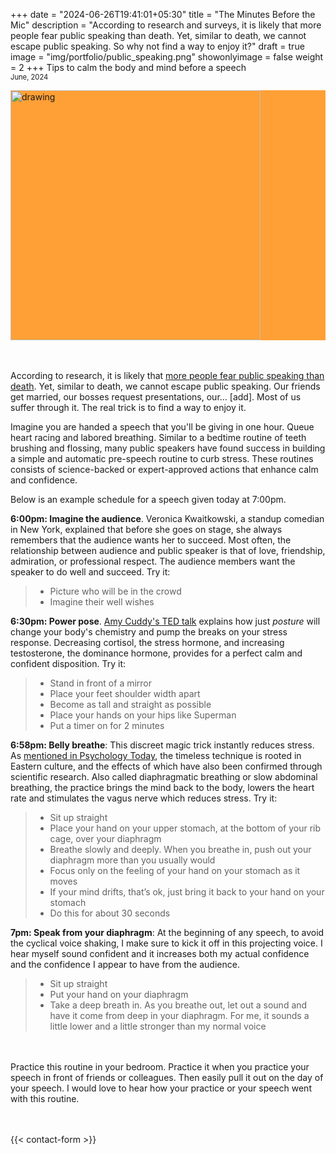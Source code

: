 +++
date = "2024-06-26T19:41:01+05:30"
title = "The Minutes Before the Mic"
description = "According to research and surveys, it is likely that more people fear public speaking than death. Yet, similar to death, we cannot escape public speaking. So why not find a way to enjoy it?"
draft = true
image = "img/portfolio/public_speaking.png"
showonlyimage = false
weight = 2
+++
Tips to calm the body and mind before a speech  
<span style="font-size:0.8em;">June, 2024</span>  

<!--more-->
<div style="background-color: #FFA036">
  <img src="/img/portfolio/public_speaking.png" alt="drawing" width="400"/>
</div>
<br></br>

According to research, it is likely that [more people fear public speaking than death](https://www.psychologytoday.com/us/blog/the-real-story-risk/201211/the-thing-we-fear-more-death). Yet, similar to death, we cannot escape public speaking. Our friends get married, our bosses request presentations, our… [add]. Most of us suffer through it. The real trick is to find a way to enjoy it.

Imagine you are handed a speech that you'll be giving in one hour. Queue heart racing and labored breathing. Similar to a bedtime routine of teeth brushing and flossing, many public speakers have found success in building a simple and automatic pre-speech routine to curb stress. These routines consists of science-backed or expert-approved actions that enhance calm and confidence.

<!-- Most of the visceral misery of public speaking - shaking hands, exploding heart, panicked voice - can be completely avoided through tricks and I've compiled them into ~ [the routine](https://www.youtube.com/watch?v=UPoOv4vY2Lw) ~ below. -->

<!-- {{< freewriting-input >}}
{{< speech-checkboxes >}} -->

Below is an example schedule for a speech given today at 7:00pm.  

**6:00pm: Imagine the audience**. Veronica Kwaitkowski, a standup comedian in New York, explained that before she goes on stage, she always remembers that the audience wants her to succeed. Most often, the relationship between audience and public speaker is that of love, friendship, admiration, or professional respect. The audience members want the speaker to do well and succeed. Try it:
> * Picture who will be in the crowd
> * Imagine their well wishes

**6:30pm: Power pose**. [Amy Cuddy's TED talk](https://www.youtube.com/watch?v=Ks-_Mh1QhMc) explains how just *posture* will change your body's chemistry and pump the breaks on your stress response. Decreasing cortisol, the stress hormone, and increasing testosterone, the dominance hormone, provides for a perfect calm and confident disposition. Try it:
> * Stand in front of a mirror
> * Place your feet shoulder width apart
> * Become as tall and straight as possible
> * Place your hands on your hips like Superman
> * Put a timer on for 2 minutes


**6:58pm: Belly breathe**: This discreet magic trick instantly reduces stress. As [mentioned in Psychology Today](https://www.psychologytoday.com/us/blog/the-athletes-way/201705/diaphragmatic-breathing-exercises-and-your-vagus-nerve?fbclid=IwZXh0bgNhZW0CMTAAAR2WKa1Ex0EPzgft856N41fMEf6yucSp-OH9YZXLRHkc0oWkbvV6p_jnIHY_aem_AxrV_ZTfjMuqLzcFRd3CIw), the timeless technique is rooted in Eastern culture, and the effects of which have also been confirmed through scientific research. Also called diaphragmatic breathing or slow abdominal breathing, the practice brings the mind back to the body, lowers the heart rate and stimulates the vagus nerve which reduces stress. Try it:  
> * Sit up straight  
> * Place your hand on your upper stomach, at the bottom of your rib cage, over your diaphragm  
> * Breathe slowly and deeply. When you breathe in, push out your diaphragm more than you usually would  
> * Focus only on the feeling of your hand on your stomach as it moves  
> * If your mind drifts, that’s ok, just bring it back to your hand on your stomach  
> * Do this for about 30 seconds  

**7pm: Speak from your diaphragm**: At the beginning of any speech, to avoid the cyclical voice shaking, I make sure to kick it off in this projecting voice. I hear myself sound confident and it increases both my actual confidence and the confidence I appear to have from the audience.
> * Sit up straight  
> * Put your hand on your diaphragm  
> * Take a deep breath in. As you breathe out, let out a sound and have it come from deep in your diaphragm. For me, it sounds a little lower and a little stronger than my normal voice  

<br></br>
Practice this routine in your bedroom. Practice it when you practice your speech in front of friends or colleagues. Then easily pull it out on the day of your speech. I would love to hear how your practice or your speech went with this routine.

<br></br>
{{< contact-form >}}






